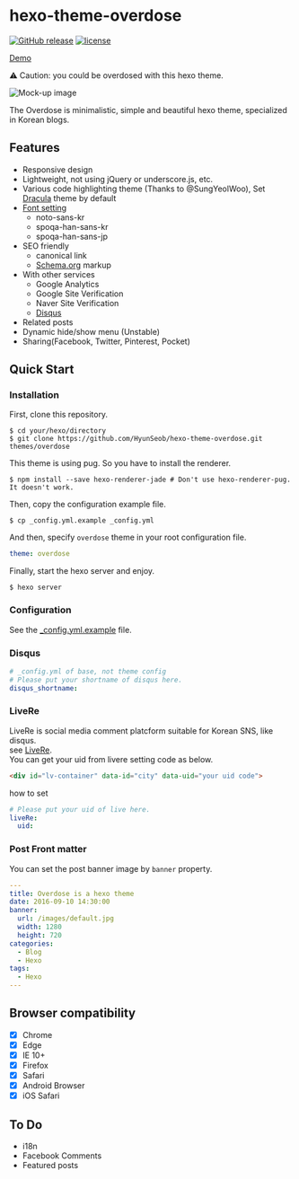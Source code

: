 # hexo-theme-overdose

[![GitHub release](https://img.shields.io/github/release/hyunseob/hexo-theme-overdose.svg?maxAge=2592000?style=plastic)](https://github.com/HyunSeob/hexo-theme-overdose)
[![license](https://img.shields.io/github/license/hyunseob/hexo-theme-overdose.svg?maxAge=2592000?style=plastic)](https://github.com/HyunSeob/hexo-theme-overdose)

[Demo](http://hyunseob.github.io)

⚠ Caution: you could be overdosed with this hexo theme.

![Mock-up image](/source/images/mock-up.png)

The Overdose is minimalistic, simple and beautiful hexo theme, specialized in Korean blogs.

## Features

- Responsive design
- Lightweight, not using jQuery or underscore.js, etc.
- Various code highlighting theme (Thanks to @SungYeolWoo), Set [Dracula](https://draculatheme.com/) theme by default
- [Font setting](#font-setting)
    - noto-sans-kr
    - spoqa-han-sans-kr
    - spoqa-han-sans-jp
- SEO friendly
    - canonical link
    - [Schema.org](https://schema.org) markup
- With other services
    - Google Analytics
    - Google Site Verification
    - Naver Site Verification
    - [Disqus](#disqus)
- Related posts
- Dynamic hide/show menu (Unstable)
- Sharing(Facebook, Twitter, Pinterest, Pocket)

## Quick Start

### Installation

First, clone this repository.

```
$ cd your/hexo/directory
$ git clone https://github.com/HyunSeob/hexo-theme-overdose.git themes/overdose
```

This theme is using pug. So you have to install the renderer.

```
$ npm install --save hexo-renderer-jade # Don't use hexo-renderer-pug. It doesn't work.
```

Then, copy the configuration example file.

```
$ cp _config.yml.example _config.yml
```

And then, specify `overdose` theme in your root configuration file.

``` yml
theme: overdose
```

Finally, start the hexo server and enjoy.

```
$ hexo server
```

### Configuration

See the [_config.yml.example](https://github.com/HyunSeob/hexo-theme-overdose/blob/master/_config.yml.example) file.

### Disqus

``` yml
# _config.yml of base, not theme config
# Please put your shortname of disqus here.
disqus_shortname:
```

### LiveRe

LiveRe is social media comment platcform suitable for Korean SNS, like disqus. <br>
see [LiveRe](https://livere.com/). <br>
You can get your uid from livere setting code as below.

``` html
<div id="lv-container" data-id="city" data-uid="your uid code">
```

how to set

``` yml
# Please put your uid of live here.
liveRe:
  uid:
```

### Post Front matter

You can set the post banner image by `banner` property.

``` yml
---
title: Overdose is a hexo theme
date: 2016-09-10 14:30:00
banner:
  url: /images/default.jpg
  width: 1280
  height: 720
categories:
  - Blog
  - Hexo
tags:
  - Hexo
---
```

## Browser compatibility

- [x] Chrome
- [x] Edge
- [x] IE 10+
- [x] Firefox
- [x] Safari
- [x] Android Browser
- [x] iOS Safari

## To Do

- i18n
- Facebook Comments
- Featured posts
